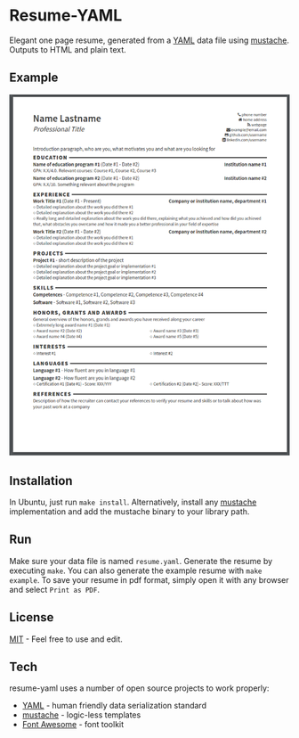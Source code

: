 # Resume-YAML

Elegant one page resume, generated from a [YAML](http://www.yaml.org/) data file using [mustache](https://mustache.github.io/).
Outputs to HTML and plain text.

Example
----
![](example.png)

Installation
----
In Ubuntu, just run `make install`.
Alternatively, install any [mustache](https://mustache.github.io/) implementation and add the mustache binary to your library path.

Run
----
Make sure your data file is named `resume.yaml`.
Generate the resume by executing `make`.
You can also generate the example resume with `make example`.
To save your resume in pdf format, simply open it with any browser and select `Print as PDF`.

License
----
[MIT](LICENSE) - Feel free to use and edit.

Tech
----
resume-yaml uses a number of open source projects to work properly:

* [YAML](http://www.yaml.org/) - human friendly data serialization standard
* [mustache](https://mustache.github.io/) - logic-less templates
* [Font Awesome](https://fortawesome.github.io/Font-Awesome/) - font toolkit
